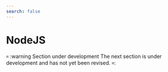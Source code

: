 ```yaml
---
search: false
---
```


# NodeJS

። :warning Section under development
The next section is under development and has not yet been revised.
።: